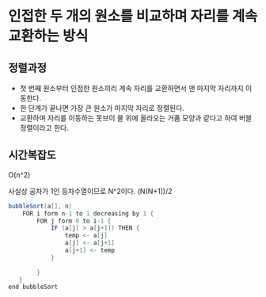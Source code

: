 # 인접한 두 개의 원소를 비교하며 자리를 계속 교환하는 방식   
## 정렬과정  
* 첫 번째 원소부터 인접한 원소끼리 계속 자리를 교환하면서 맨 마지막 자리까지 이동한다.    
* 한 단계가 끝나면 가장 큰 원소가 마지막 자리로 정렬된다.   
* 교환하며 자리를 이동하는 못브이 물 위에 올라오는 거품 모양과 같다고 하여 버블정렬이라고 한다.   

## 시간복잡도  
O(n^2)  
    
사실상 공차가 1인 등차수열이므로 N^2이다. (N(N+1))/2     
    
```java
bubbleSort(a[], n)
    FOR i form n-1 to 1 decreasing by 1 {
        FOR j form 0 to i-1 {  
            IF (a[j] > a[j+1]) THEN {
                temp <- a[j]
                a[j] <- a[j+1]
                a[j+1] <- temp 
            }
            
        }
   }
end bubbleSort     
```
